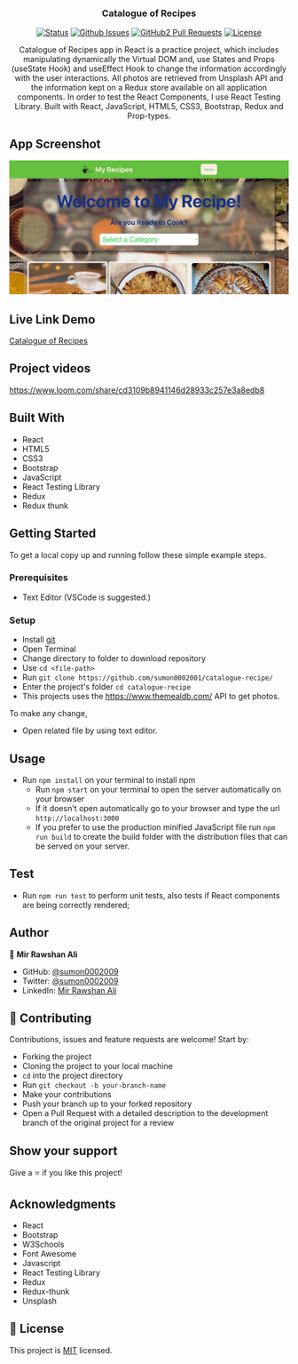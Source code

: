 <h3 align="center">Catalogue of Recipes</h3>

<div align="center">

[![Status](https://img.shields.io/badge/status-active-success.svg)](https://github.com/sumon0002001/catalogue-recipe)
[![Github Issues](https://img.shields.io/badge/GitHub-Issues-orange)](https://github.com/sumon0002001/catalogue-recipe/issues)
[![GitHub2 Pull Requests](https://img.shields.io/badge/GitHub-Pull%20Requests-blue)](https://github.com/sumon0002001/catalogue-recipe/pulls)
[![License](https://img.shields.io/badge/license-MIT-blue.svg)](/LICENSE)
</div>
<p align="center">Catalogue of Recipes  app in React is a practice project, which includes manipulating dynamically the Virtual DOM and, use States and Props (useState Hook) and useEffect Hook to change the information accordingly with the user interactions. All photos are retrieved from Unsplash API and the information kept on a Redux store available on all application components. In order to test the React Components, I use React Testing Library. Built with React, JavaScript, HTML5, CSS3, Bootstrap, Redux and Prop-types.</p>

## App Screenshot
![Page](./screen.png)

## Live Link Demo

[Catalogue of Recipes](https://rawshan-recipes.herokuapp.com/)

## Project videos
https://www.loom.com/share/cd3109b8941146d28933c257e3a8edb8

## Built With

- React
- HTML5
- CSS3
- Bootstrap
- JavaScript
- React Testing Library
- Redux
- Redux thunk


## Getting Started

To get a local copy up and running follow these simple example steps.

### Prerequisites

- Text Editor (VSCode is suggested.)


### Setup

- Install [git](https://git-scm.com/downloads)
- Open Terminal
- Change directory to folder to download repository
- Use `cd <file-path>`
- Run `git clone https://github.com/sumon0002001/catalogue-recipe/`
- Enter the project's folder `cd catalogue-recipe`
- This projects uses the https://www.themealdb.com/ API to get photos. 
  

To make any change,

- Open related file by using text editor.

## Usage
- Run `npm install` on your terminal to install npm
  - Run `npm start` on your terminal to open the server automatically on your browser
  - If it doesn't open automatically go to your browser and type the url `http://localhost:3000`
  - If you prefer to use the production minified JavaScript file run `npm run build` to create the build folder with the distribution files that can be served on your server.

## Test
  - Run `npm run test` to perform unit tests, also tests if React components are being correctly rendered;
   
## Author

👤  **Mir Rawshan Ali**

- GitHub: [@sumon0002009](https://github.com/sumon0002001)
- Twitter: [@sumon0002009](https://twitter.com/Sumon0002009)
- LinkedIn: [Mir Rawshan Ali](https://www.linkedin.com/in/mir-rawshan-ali/)

## 🤝 Contributing

Contributions, issues and feature requests are welcome! Start by:

- Forking the project
- Cloning the project to your local machine
- `cd` into the project directory
- Run `git checkout -b your-branch-name`
- Make your contributions
- Push your branch up to your forked repository
- Open a Pull Request with a detailed description to the development branch of the original project for a review


## Show your support

Give a ⭐️ if you like this project!

## Acknowledgments

- React
- Bootstrap
- W3Schools
- Font Awesome
- Javascript
- React Testing Library
- Redux
- Redux-thunk
- Unsplash

## 📝 License

This project is [MIT](LICENSE) licensed.
